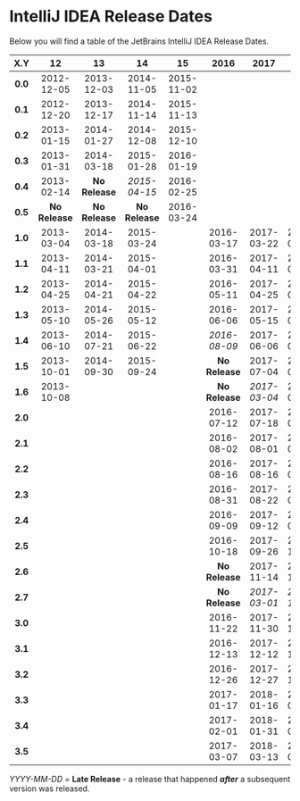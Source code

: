 # IntelliJ IDEA Release Dates
Below you will find a table of the JetBrains IntelliJ IDEA Release Dates.

|   X.Y   |       12       |       13       |       14       |       15       |      2016      |      2017      |      2018      |
|:-------:|:--------------:|:--------------:|:--------------:|:--------------:|:--------------:|:--------------:|:--------------:|
| **0.0** |   2012-12-05   |   2013-12-03   |   2014-11-05   |   2015-11-02   |                |                |                |
| **0.1** |   2012-12-20   |   2013-12-17   |   2014-11-14   |   2015-11-13   |                |                |                |
| **0.2** |   2013-01-15   |   2014-01-27   |   2014-12-08   |   2015-12-10   |                |                |                |
| **0.3** |   2013-01-31   |   2014-03-18   |   2015-01-28   |   2016-01-19   |                |                |                |
| **0.4** |   2013-02-14   | **No Release** |  _2015-04-15_  |   2016-02-25   |                |                |                |
| **0.5** | **No Release** | **No Release** | **No Release** |   2016-03-24   |                |                |                |
| **1.0** |   2013-03-04   |   2014-03-18   |   2015-03-24   |                |   2016-03-17   |   2017-03-22   |   2018-03-27   |
| **1.1** |   2013-04-11   |   2014-03-21   |   2015-04-01   |                |   2016-03-31   |   2017-04-11   |   2018-04-10   |
| **1.2** |   2013-04-25   |   2014-04-21   |   2015-04-22   |                |   2016-05-11   |   2017-04-25   |   2018-04-24   |
| **1.3** |   2013-05-10   |   2014-05-26   |   2015-05-12   |                |   2016-06-06   |   2017-05-15   |   2018-05-08   |
| **1.4** |   2013-06-10   |   2014-07-21   |   2015-06-22   |                |   _2016-08-09_ |   2017-06-06   |   2018-05-21   |
| **1.5** |   2013-10-01   |   2014-09-30   |   2015-09-24   |                | **No Release** |   2017-07-04   |   2018-06-13   |
| **1.6** |   2013-10-08   |                |                |                | **No Release** |  _2017-03-04_  |   2018-07-12   |
| **2.0** |                |                |                |                |   2016-07-12   |   2017-07-18   |   2018-07-24   |
| **2.1** |                |                |                |                |   2016-08-02   |   2017-08-01   |   2018-08-06   |
| **2.2** |                |                |                |                |   2016-08-16   |   2017-08-16   |   2018-08-20   |
| **2.3** |                |                |                |                |   2016-08-31   |   2017-08-22   |   2018-09-03   |
| **2.4** |                |                |                |                |   2016-09-09   |   2017-09-12   |   2018-09-17   |
| **2.5** |                |                |                |                |   2016-10-18   |   2017-09-26   |   2018-10-16   |
| **2.6** |                |                |                |                | **No Release** |   2017-11-14   |   2018-11-13   |
| **2.7** |                |                |                |                | **No Release** |  _2017-03-01_  |  _2018-11-26_  |
| **3.0** |                |                |                |                |   2016-11-22   |   2017-11-30   |   2018-11-20   |
| **3.1** |                |                |                |                |   2016-12-13   |   2017-12-12   |   2018-12-05   |
| **3.2** |                |                |                |                |   2016-12-26   |   2017-12-27   |   2018-12-18   |
| **3.3** |                |                |                |                |   2017-01-17   |   2018-01-16   |   2019-01-09   |
| **3.4** |                |                |                |                |   2017-02-01   |   2018-01-31   |   2019-01-29   |
| **3.5** |                |                |                |                |   2017-03-07   |   2018-03-13   |   2019-02-25   |

_YYYY-MM-DD_ = **Late Release** - a release that happened ***after*** a subsequent version was released.
